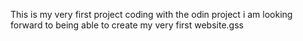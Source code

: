 This is my very first project coding with the odin project i am looking forward to being able to create my very first website.gss